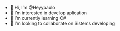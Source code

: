 - 👋 Hi, I’m @Heyypaulo
- 👀 I’m interested in develop aplication
- 🌱 I’m currently learning C#
- 💞️ I’m looking to collaborate on Sistems developing

<!---
Heyypaulo/Heyypaulo is a ✨ special ✨ repository because its `README.md` (this file) appears on your GitHub profile.
You can click the Preview link to take a look at your changes.
--->
